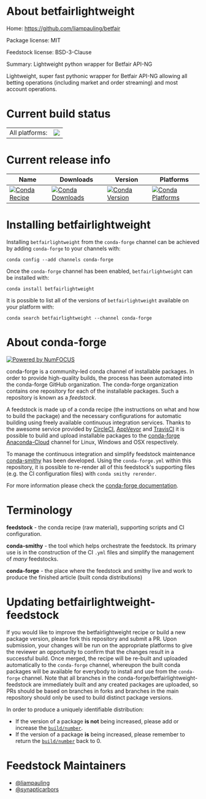 About betfairlightweight
========================

Home: https://github.com/liampauling/betfair

Package license: MIT

Feedstock license: BSD-3-Clause

Summary: Lightweight python wrapper for Betfair API-NG

Lightweight, super fast pythonic wrapper for Betfair API-NG allowing all
betting operations (including market and order streaming) and most account operations.


Current build status
====================


<table><tr><td>All platforms:</td>
    <td>
      <a href="https://dev.azure.com/conda-forge/feedstock-builds/_build/latest?definitionId=3684&branchName=master">
        <img src="https://dev.azure.com/conda-forge/feedstock-builds/_apis/build/status/betfairlightweight-feedstock?branchName=master">
      </a>
    </td>
  </tr>
</table>

Current release info
====================

| Name | Downloads | Version | Platforms |
| --- | --- | --- | --- |
| [![Conda Recipe](https://img.shields.io/badge/recipe-betfairlightweight-green.svg)](https://anaconda.org/conda-forge/betfairlightweight) | [![Conda Downloads](https://img.shields.io/conda/dn/conda-forge/betfairlightweight.svg)](https://anaconda.org/conda-forge/betfairlightweight) | [![Conda Version](https://img.shields.io/conda/vn/conda-forge/betfairlightweight.svg)](https://anaconda.org/conda-forge/betfairlightweight) | [![Conda Platforms](https://img.shields.io/conda/pn/conda-forge/betfairlightweight.svg)](https://anaconda.org/conda-forge/betfairlightweight) |

Installing betfairlightweight
=============================

Installing `betfairlightweight` from the `conda-forge` channel can be achieved by adding `conda-forge` to your channels with:

```
conda config --add channels conda-forge
```

Once the `conda-forge` channel has been enabled, `betfairlightweight` can be installed with:

```
conda install betfairlightweight
```

It is possible to list all of the versions of `betfairlightweight` available on your platform with:

```
conda search betfairlightweight --channel conda-forge
```


About conda-forge
=================

[![Powered by NumFOCUS](https://img.shields.io/badge/powered%20by-NumFOCUS-orange.svg?style=flat&colorA=E1523D&colorB=007D8A)](http://numfocus.org)

conda-forge is a community-led conda channel of installable packages.
In order to provide high-quality builds, the process has been automated into the
conda-forge GitHub organization. The conda-forge organization contains one repository
for each of the installable packages. Such a repository is known as a *feedstock*.

A feedstock is made up of a conda recipe (the instructions on what and how to build
the package) and the necessary configurations for automatic building using freely
available continuous integration services. Thanks to the awesome service provided by
[CircleCI](https://circleci.com/), [AppVeyor](https://www.appveyor.com/)
and [TravisCI](https://travis-ci.com/) it is possible to build and upload installable
packages to the [conda-forge](https://anaconda.org/conda-forge)
[Anaconda-Cloud](https://anaconda.org/) channel for Linux, Windows and OSX respectively.

To manage the continuous integration and simplify feedstock maintenance
[conda-smithy](https://github.com/conda-forge/conda-smithy) has been developed.
Using the ``conda-forge.yml`` within this repository, it is possible to re-render all of
this feedstock's supporting files (e.g. the CI configuration files) with ``conda smithy rerender``.

For more information please check the [conda-forge documentation](https://conda-forge.org/docs/).

Terminology
===========

**feedstock** - the conda recipe (raw material), supporting scripts and CI configuration.

**conda-smithy** - the tool which helps orchestrate the feedstock.
                   Its primary use is in the construction of the CI ``.yml`` files
                   and simplify the management of *many* feedstocks.

**conda-forge** - the place where the feedstock and smithy live and work to
                  produce the finished article (built conda distributions)


Updating betfairlightweight-feedstock
=====================================

If you would like to improve the betfairlightweight recipe or build a new
package version, please fork this repository and submit a PR. Upon submission,
your changes will be run on the appropriate platforms to give the reviewer an
opportunity to confirm that the changes result in a successful build. Once
merged, the recipe will be re-built and uploaded automatically to the
`conda-forge` channel, whereupon the built conda packages will be available for
everybody to install and use from the `conda-forge` channel.
Note that all branches in the conda-forge/betfairlightweight-feedstock are
immediately built and any created packages are uploaded, so PRs should be based
on branches in forks and branches in the main repository should only be used to
build distinct package versions.

In order to produce a uniquely identifiable distribution:
 * If the version of a package **is not** being increased, please add or increase
   the [``build/number``](https://conda.io/docs/user-guide/tasks/build-packages/define-metadata.html#build-number-and-string).
 * If the version of a package **is** being increased, please remember to return
   the [``build/number``](https://conda.io/docs/user-guide/tasks/build-packages/define-metadata.html#build-number-and-string)
   back to 0.

Feedstock Maintainers
=====================

* [@liampauling](https://github.com/liampauling/)
* [@synapticarbors](https://github.com/synapticarbors/)

